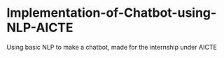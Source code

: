 # Implementation-of-Chatbot-using-NLP-AICTE
Using basic NLP to make a chatbot, made for the internship under AICTE
